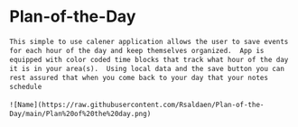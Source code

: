# Plan-of-the-Day

    This simple to use calener application allows the user to save events for each hour of the day and keep themselves organized.  App is equipped with color coded time blocks that track what hour of the day it is in your area(s).  Using local data and the save button you can rest assured that when you come back to your day that your notes schedule 
    
    ![Name](https://raw.githubusercontent.com/Rsaldaen/Plan-of-the-Day/main/Plan%20of%20the%20day.png)
